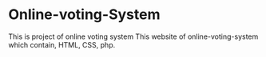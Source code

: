 # Online-voting-System
This is project of online voting system
This website of online-voting-system which contain, HTML, CSS, php.
